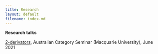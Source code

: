 ```yaml
---
title: Research
layout: default
filename: index.md
--- 
```


<b>Research talks</b>
<p><a href="http://web.science.mq.edu.au/groups/coact/seminar/cgi-bin/abstract.cgi?talkid=1669">2-derivators</a>, Australian Category Seminar (Macquarie University), June 2021
